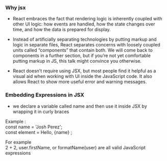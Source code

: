 ### Why jsx

- React embraces the fact that rendering logic is inherently coupled with other UI logic: how events are handled, how the state changes over time, and how the data is prepared for display.

- Instead of artificially separating technologies by putting markup and logic in separate files, React separates concerns with loosely coupled units called “components” that contain both. We will come back to components in a further section, but if you’re not yet comfortable putting markup in JS, this talk might convince you otherwise.

- React doesn’t require using JSX, but most people find it helpful as a visual aid when working with UI inside the JavaScript code. It also allows React to show more useful error and warning messages.

### Embedding Expressions in JSX

- we declare a variable called name and then use it inside JSX by wrapping it in curly braces

Example :<br/>
const name = 'Josh Perez';<br/>
const element = <tag> Hello, {name} </tag>;

For example<br/> 2 + 2, user.firstName, or formatName(user) are all valid JavaScript expressions
